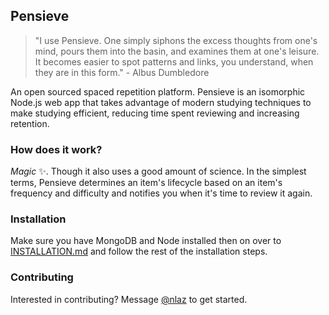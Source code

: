 ## Pensieve
> "I use Pensieve. One simply siphons the excess thoughts from one's mind, pours them into the basin, and examines them at one's leisure. It becomes easier to spot patterns and links, you understand, when they are in this form." - Albus Dumbledore

An open sourced spaced repetition platform. Pensieve is an isomorphic Node.js web app that takes advantage of modern studying techniques to make studying efficient, reducing time spent reviewing and increasing retention.

### How does it work?
*Magic* ✨. Though it also uses a good amount of science. In the simplest terms, Pensieve determines an item's lifecycle based on an item's frequency and difficulty and notifies you when it's time to review it again.

### Installation
Make sure you have MongoDB and Node installed then on over to [INSTALLATION.md](INSTALLATION.md) and follow the rest of the installation steps.

### Contributing
Interested in contributing? Message [@nlaz](https://github.com/nlaz) to get started.
